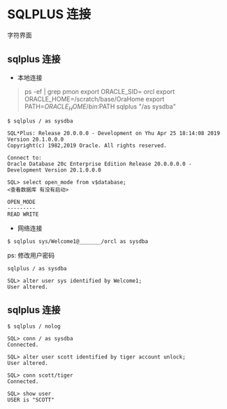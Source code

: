# SQLPLUS 连接

字符界面

## sqlplus 连接

* 本地连接

>  ps -ef | grep pmon
>  export ORACLE_SID= orcl
>  export ORACLE_HOME=/scratch/base/OraHome
>  export PATH=$ORACLE_HOME/bin:$PATH
>  sqlplus "/as sysdba"

```
$ sqlplus / as sysdba

SQL*Plus: Release 20.0.0.0 - Development on Yhu Apr 25 18:14:08 2019
Version 20.1.0.0.0
Copyright(c) 1982,2019 Oracle. All rights reserved.

Connect to:
Oracle Database 20c Enterprise Edition Release 20.0.0.0.0 - Development Version 20.1.0.0.0

SQL> select open_mode from v$database;
<查看数据库 有没有启动>

OPEN_MODE
---------
READ WRITE
```

* 网络连接

```
$ sqlplus sys/Welcome1@_______/orcl as sysdba
```
ps: 修改用户密码

```
sqlplus / as sysdba

SQL> alter user sys identified by Welcome1;
User altered. 
```

## sqlplus 连接
```
$ sqlplus / nolog

SQL> conn / as sysdba
Connected.

SQL> alter user scott identified by tiger account unlock;
User altered.

SQL> conn scott/tiger
Connected.

SQL> show user
USER is "SCOTT"


```


